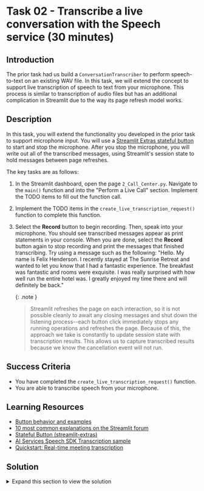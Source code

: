 # Task 02 - Transcribe a live conversation with the Speech service (30 minutes)

## Introduction

The prior task had us build a `ConversationTranscriber` to perform speech-to-text on an existing WAV file. In this task, we will extend the concept to support live transcription of speech to text from your microphone. This process is similar to transcription of audio files but has an additional complication in Streamlit due to the way its page refresh model works.

## Description

In this task, you will extend the functionality you developed in the prior task to support microphone input. You will use a [Streamlit Extras stateful button](https://arnaudmiribel.github.io/streamlit-extras/extras/stateful_button/) to start and stop the microphone. After you stop the microphone, you will write out all of the transcribed messages, using Streamlit's session state to hold messages between page refreshes.

The key tasks are as follows:

1. In the Streamlit dashboard, open the page `2_Call_Center.py`. Navigate to the `main()` function and into the "Perform a Live Call" section. Implement the TODO items to fill out the function call.
2. Implement the TODO items in the `create_live_transcription_request()` function to complete this function.
3. Select the **Record** button to begin recording. Then, speak into your microphone. You should see transcribed messages appear as print statements in your console. When you are done, select the **Record** button again to stop recording and print the messages that finished transcribing. Try using a message such as the following: "Hello. My name is Felix Henderson. I recently stayed at The Sunrise Retreat and wanted to let you know that I had a fantastic experience. The breakfast was fantastic and rooms were exquisite. I was really surprised with how well run the entire hotel was. I greatly enjoyed my time there and will definitely be back."

    {: .note }
    > Streamlit refreshes the page on each interaction, so it is not possible cleanly to await any closing messages and shut down the listening process--each button click immediately stops any running operations and refreshes the page. Because of this, the approach we take is constantly to update session state with transcription results. This allows us to capture transcribed results because we know the cancellation event will not run.

## Success Criteria

- You have completed the `create_live_transcription_request()` function.
- You are able to transcribe speech from your microphone.

## Learning Resources

- [Button behavior and examples](https://docs.streamlit.io/library/advanced-features/button-behavior-and-examples)
- [10 most common explanations on the Streamlit forum](https://blog.streamlit.io/10-most-common-explanations-on-the-streamlit-forum/)
- [Stateful Button (streamlit-extras)](https://arnaudmiribel.github.io/streamlit-extras/extras/stateful_button/)
- [AI Services Speech SDK Transcription sample](https://github.com/Azure-Samples/cognitive-services-speech-sdk/blob/master/samples/python/console/transcription_sample.py)
- [Quickstart: Real-time meeting transcription](https://learn.microsoft.com/azure/ai-services/speech-service/how-to-use-meeting-transcription?pivots=programming-language-python)

## Solution

<details>
<summary>Expand this section to view the solution</summary>

- The code to implement the "Perform a Live Call" section in the `main()` function is as follows:

    ```python
    start_recording = stx.button("Record", key="recording_in_progress")
    if start_recording:
        with st.spinner("Transcribing your conversation..."):
            create_live_transcription_request(speech_key, speech_region)

    if 'transcription_results' in st.session_state:
        st.write(st.session_state.transcription_results)
    else:
        print("Nothing in transcription results!")
    ```

- The `create_live_transcription_request()` function uses the Azure AI Services Speech service to accept microphone input and perform speech-to-text transcription. It then returns the transcribed text as a list of utterances after you de-select the **Record** button.
  - The code for the completed `create_live_transcription_request()` function is as follows:

    ```python
    # Creates speech configuration with subscription information
    speech_config = speechsdk.SpeechConfig(subscription=speech_key, region=speech_region)
    speech_config.speech_recognition_language=speech_recognition_language
    transcriber = speechsdk.transcription.ConversationTranscriber(speech_config)

    done = False

    def handle_final_result(evt):
        all_results.append(evt.result.text)
        print(evt.result.text)

    all_results = []

    def stop_cb(evt: speechsdk.SessionEventArgs):
        """callback that signals to stop continuous transcription upon receiving an event `evt`"""
        print('CLOSING {}'.format(evt))
        nonlocal done
        done = True

    # Subscribe to the events fired by the conversation transcriber
    transcriber.transcribed.connect(handle_final_result)
    transcriber.session_started.connect(lambda evt: print('SESSION STARTED: {}'.format(evt)))
    transcriber.session_stopped.connect(lambda evt: print('SESSION STOPPED {}'.format(evt)))
    transcriber.canceled.connect(lambda evt: print('CANCELLED {}'.format(evt)))
    # stop continuous transcription on either session stopped or canceled events
    transcriber.session_stopped.connect(stop_cb)
    transcriber.canceled.connect(stop_cb)

    transcriber.start_transcribing_async()

    # Streamlit refreshes the page on each interaction,
    # so a clean start and stop isn't really possible with button presses.
    # Instead, we're constantly updating transcription results, so that way,
    # when the user clicks the button to stop, we can just stop updating the results.
    # This might not capture the final message, however, if the user stops before
    # we receive the message--we won't be able to call the stop event.
    while not done:
        st.session_state.transcription_results = all_results
        time.sleep(1)

    return
    ```

</details>
